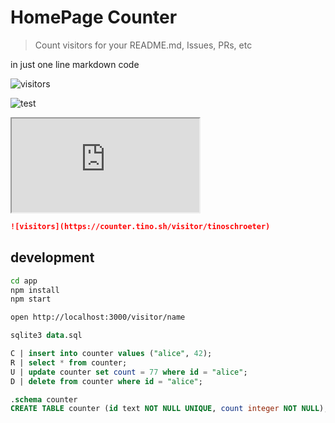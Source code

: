 # HomePage Counter

> Count visitors for your README.md, Issues, PRs, etc

in just one line markdown code

![visitors](https://counter.tino.sh/visitor/tinoschroeter)

![test](https://test.tino.sh)

<iframe src="https://test.tino.sh" title="test"></iframe>

```md
![visitors](https://counter.tino.sh/visitor/tinoschroeter)
```

## development

```bash
cd app
npm install
npm start

open http://localhost:3000/visitor/name
```

```sql
sqlite3 data.sql

C | insert into counter values ("alice", 42);
R | select * from counter;
U | update counter set count = 77 where id = "alice";
D | delete from counter where id = "alice";
```

```sql
.schema counter
CREATE TABLE counter (id text NOT NULL UNIQUE, count integer NOT NULL);
```

